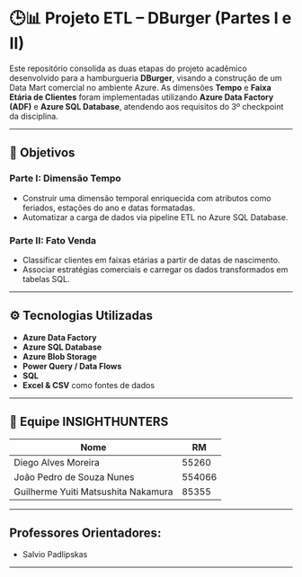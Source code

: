 # 🕒📊 Projeto ETL – DBurger (Partes I e II)

Este repositório consolida as duas etapas do projeto acadêmico desenvolvido para a hamburgueria **DBurger**, visando a construção de um Data Mart comercial no ambiente Azure. As dimensões **Tempo** e **Faixa Etária de Clientes** foram implementadas utilizando **Azure Data Factory (ADF)** e **Azure SQL Database**, atendendo aos requisitos do 3º checkpoint da disciplina.

---

## 📌 Objetivos

### Parte I: Dimensão Tempo
- Construir uma dimensão temporal enriquecida com atributos como feriados, estações do ano e datas formatadas.
- Automatizar a carga de dados via pipeline ETL no Azure SQL Database.

### Parte II: Fato Venda
- Classificar clientes em faixas etárias a partir de datas de nascimento.
- Associar estratégias comerciais e carregar os dados transformados em tabelas SQL.


---

## ⚙️ Tecnologias Utilizadas

- **Azure Data Factory**  
- **Azure SQL Database**  
- **Azure Blob Storage**  
- **Power Query / Data Flows**  
- **SQL**  
- **Excel & CSV** como fontes de dados  

---

## 👥 Equipe INSIGHTHUNTERS

| Nome                                      | RM     |
| ----------------------------------------- | ------ |
| Diego Alves Moreira                       | 55260  |
| João Pedro de Souza Nunes                 | 554066 |
| Guilherme Yuiti Matsushita Nakamura       | 85355  |

---

## **Professores Orientadores:**  
- Salvio Padlipskas  

---